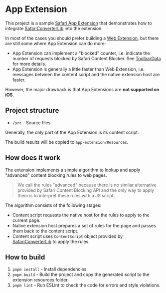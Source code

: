 # App Extension

This project is a sample [Safari App Extension][safariappext] that demonstrates
how to integrate [SafariConverterLib][safariconverterlib] into the extension.

In most of the cases you should prefer building a [Web Extension][webext], but
there are still some where App Extension can do more:

- App Extension can implement a "blocked" counter, i.e. indicate the number of
  requests blocked by Safari Content Blocker. See [ToolbarData][toolbardata] for
  more details.
- App Extension is generally a little faster than Web Extension, i.e. messages
  between the content script and the native extension host are faster.

However, the major drawback is that App Extensions are **not supported on iOS**.

[safariconverterlib]: https://github.com/AdguardTeam/SafariConverterLib
[safariappext]: https://developer.apple.com/documentation/safariservices/building-a-safari-app-extension
[webext]: ../webext/README.md
[toolbardata]: ../../app-extension/ToolbarData.swift

## Project structure

- `/src` - Source files.

Generally, the only part of the App Extension is its content script.

The build results will be copied to `app-extension/Resources`.

## How does it work

The extension implements a simple algorithm to lookup and apply "advanced"
content blocking rules to web pages.

> We call the rules "advanced" because there is no similar alternative provided
> by Safari Content Blocking API and the only way to apply them is to interpret
> these rules with a JS script.

The algorithm consists of the following stages:

- Content script requests the native host for the rules to apply to the current
  page.
- Native extension host prepares a set of rules for the page and passes them
  back to the content script.
- Content script uses `ContentScript` object provided by
  [SafariConverterLib][safariconverterlib] to apply the rules.

## How to build

1. `pnpm install` - Install dependencies.
2. `pnpm build` - Build the project and copy the generated script to the
    extension resources folder.
3. `pnpm lint` - Run ESLint to check the code for errors and style violations.
